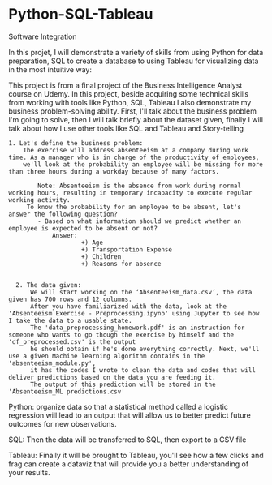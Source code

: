 # Python-SQL-Tableau
Software Integration

In this projet, I will demonstrate a variety of skills from using Python for data preparation, SQL to create a database to using Tableau for visualizing data in the most intuitive way:

This project is from a final project of the Business Intelligence Analyst course on Udemy. In this project, beside acquiring some technical skills from working with tools like Python, SQL, Tableau I also demonstrate my business problem-solving ability. First, I'll talk about the business problem I'm going to solve, then I will talk briefly about the dataset given, finally I will talk about how I use other tools like SQL and Tableau and Story-telling

    1. Let's define the business problem: 
        The exercise will address absenteeism at a company during work time. As a manager who is in charge of the productivity of employees,
        we'll look at the probability an employee will be missing for more than three hours during a workday because of many factors.
          
            Note: Absenteeism is the absence from work during normal working hours, resulting in temporary incapacity to execute regular working activity. 
         To know the probability for an employee to be absent, let's answer the following question?
            - Based on what information should we predict whether an employee is expected to be absent or not?
                Answer:
                        +) Age
                        +) Transportation Expense
                        +) Children
                        +) Reasons for absence
      
      
      2. The data given:
          We will start working on the ‘Absenteeism_data.csv’, the data given has 700 rows and 12 columns. 
          After you have familiarized with the data, look at the 'Absenteeism Exercise - Preprocessing.ipynb' using Jupyter to see how I take the data to a usable state.
          The 'data_preprocessing_homework.pdf' is an instruction for someone who wants to go though the exercise by himself and the 'df_preprocessed.csv' is the output
          he should obtain if he's done everything correctly. Next, we'll use a given Machine learning algorithm contains in the 'absenteeism_module.py', 
          it has the codes I wrote to clean the data and codes that will deliver predictions based on the data you are feeding it. 
          The output of this prediction will be stored in the 'Absenteeism_ML predictions.csv'
          


Python: organize data so that a statistical method called a logistic regression will lead to an output that will allow us to better predict future outcomes for new observations. 

SQL: Then the data will be transferred to SQL, then export to a CSV file

Tableau: Finally it will be brought to Tableau, you'll see how a few clicks and frag can create a dataviz that will provide you a better understanding of your results. 
